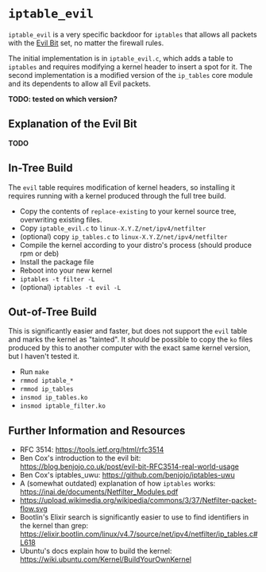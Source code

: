 # `iptable_evil`

`iptable_evil` is a very specific backdoor for `iptables` that allows all packets with the [Evil Bit](https://tools.ietf.org/html/rfc3514) set, no matter the firewall rules.

The initial implementation is in `iptable_evil.c`, which adds a table to `iptables` and requires modifying a kernel header to insert a spot for it.
The second implementation is a modified version of the `ip_tables` core module and its dependents to allow all Evil packets.

**TODO: tested on which version?**

## Explanation of the Evil Bit
**TODO**

## In-Tree Build

The `evil` table requires modification of kernel headers, so installing it requires running with a kernel produced through the full tree build.

* Copy the contents of `replace-existing` to your kernel source tree, overwriting existing files.
* Copy `iptable_evil.c` to `linux-X.Y.Z/net/ipv4/netfilter`
* (optional) copy `ip_tables.c` to `linux-X.Y.Z/net/ipv4/netfilter`
* Compile the kernel according to your distro's process (should produce rpm or deb)
* Install the package file
* Reboot into your new kernel
* `iptables -t filter -L`
* (optional) `iptables -t evil -L`

## Out-of-Tree Build

This is significantly easier and faster, but does not support the `evil` table and marks the kernel as "tainted".
It *should* be possible to copy the `ko` files produced by this to another computer with the exact same kernel version,
but I haven't tested it.

* Run `make`
* `rmmod iptable_*`
* `rmmod ip_tables`
* `insmod ip_tables.ko`
* `insmod iptable_filter.ko`

## Further Information and Resources

* RFC 3514: https://tools.ietf.org/html/rfc3514
* Ben Cox's introduction to the evil bit: https://blog.benjojo.co.uk/post/evil-bit-RFC3514-real-world-usage
* Ben Cox's iptables_uwu: https://github.com/benjojo/iptables-uwu
* A (somewhat outdated) explanation of how `iptables` works: https://inai.de/documents/Netfilter_Modules.pdf
* https://upload.wikimedia.org/wikipedia/commons/3/37/Netfilter-packet-flow.svg
* Bootlin's Elixir search is significantly easier to use to find identifiers in the kernel than grep: https://elixir.bootlin.com/linux/v4.7/source/net/ipv4/netfilter/ip_tables.c#L618
* Ubuntu's docs explain how to build the kernel: https://wiki.ubuntu.com/Kernel/BuildYourOwnKernel
